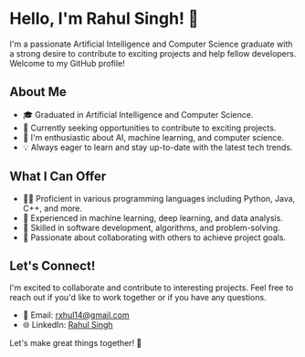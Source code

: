 # Hello, I'm Rahul Singh! 👋

I'm a passionate Artificial Intelligence and Computer Science graduate with a strong desire to contribute to exciting projects and help fellow developers. Welcome to my GitHub profile!

## About Me

- 🎓 Graduated in Artificial Intelligence and Computer Science.
- 💼 Currently seeking opportunities to contribute to exciting projects.
- 🌟 I'm enthusiastic about AI, machine learning, and computer science.
- 💡 Always eager to learn and stay up-to-date with the latest tech trends.

## What I Can Offer

- 👨‍💻 Proficient in various programming languages including Python, Java, C++, and more.
- 🤖 Experienced in machine learning, deep learning, and data analysis.
- 🧩 Skilled in software development, algorithms, and problem-solving.
- 🚀 Passionate about collaborating with others to achieve project goals.

## Let's Connect!

I'm excited to collaborate and contribute to interesting projects. Feel free to reach out if you'd like to work together or if you have any questions.

- 📧 Email: rxhul14@gmail.com
- 🌐 LinkedIn: [Rahul Singh](www.linkedin.com/in/rahul-singh-46a98721a)

Let's make great things together! 🚀
